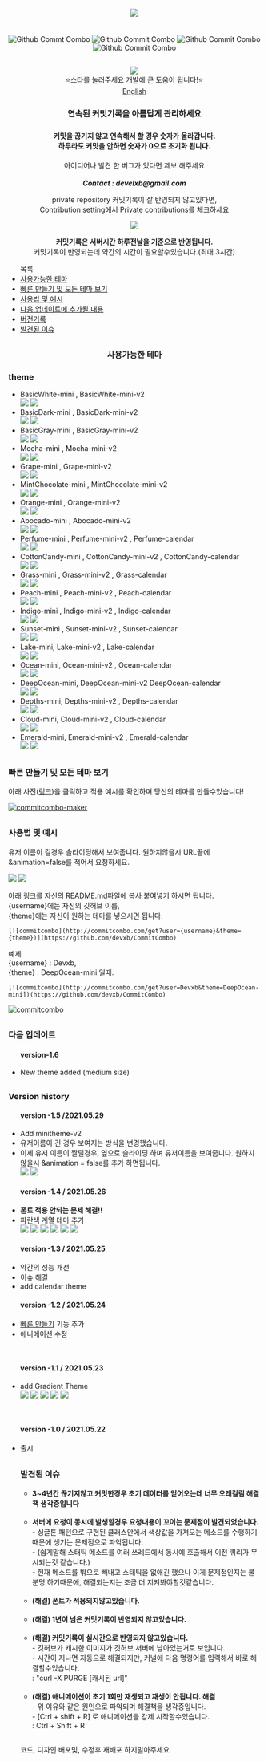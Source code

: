 


<div align = "center">
  <br>
  <a href="https://github.com/devxb/CommitCombo"><img src = "http://commitcombo.com/logo" align="center"/></a> <br><br><br>
  <img src = "http://commitcombo.com/get?user=Devxb&theme=Lake-mini" align="center" alt="Github Commt Combo"/>
  <img src = "http://commitcombo.com/get?user=Devxb&theme=DeepOcean-mini" align="center" alt="Github Commit Combo"/>
  <img src = "http://commitcombo.com/get?user=Devxb&theme=Sunset-mini" align="center" alt="Github Commit Combo"/>
  <img src = "http://commitcombo.com/get?user=Devxb&theme=Cloud-mini" align="center" alt="Github Commit Combo"/><br>
  <h2></h2>
<a href="https://hits.seeyoufarm.com"><img src="https://hits.seeyoufarm.com/api/count/incr/badge.svg?url=https%3A%2F%2Fgithub.com%2Fdevxb%2FCommitCombo&count_bg=%23212121&title_bg=%231488CC&icon=&icon_color=%231488CC&title=visitor&edge_flat=false"/></a>
</div>
<div align = "center">  ⭐스타를 눌러주세요 개발에 큰 도움이 됩니다!⭐️</div>
<div align="center"><a href="./ENG.md"> English </a></div>
<div align = "center"> 
<h3>연속된 커밋기록을 아름답게 관리하세요<h3> <h4> 커밋을 끊기지 않고 연속해서 할 경우 숫자가 올라갑니다. <br>하루라도 커밋을 안하면 숫자가 0으로 초기화 됩니다.</h4>
<p> 아이디어나 발견 한 버그가 있다면 제보 해주세요<br><br>
<b><i>Contact : develxb@gmail.com</i></b></p>



<p align = "center">
private repository 커밋기록이 잘 반영되지 않고있다면, <br>
Contribution setting에서 Private contributions를 체크하세요
</p>
<div align = "center"> 
    <img src = "http://commitcombo.com/serverClock"/>
    <br/>
    <p>
        <b>커밋기록은 서버시간 하루전날을 기준으로 반영됩니다.</b> <br>
        커밋기록이 반영되는데 약간의 시간이 필요할수있습니다.(최대 3시간)
    </p>
</div>

</div>

<div>
<ul>
목록
<li>
	<a href = "#availableTheme"> 사용가능한 테마</a>
</li>
<li>
	<a href = "#maker"> 빠른 만들기 및 모든 테마 보기</a>
</li>
<li>
	<a href = "#manual"> 사용법 및 예시</a>
</li>
<li>
	<a href = "#nextUpdate"> 다음 업데이트에 추가될 내용</a>
</li>
<li>
	<a href = "#history"> 버전기록</a>
</li>
<li>
	<a href = "#issue"> 발견된 이슈 </a>
</li>
</ul>
</div>
<h2></h2>
<div align = "center">
<h3> <a name = "availableTheme"></a>사용가능한 테마</h3>
</div>

<h3>theme</h3> 
<ul>
<li>
BasicWhite-mini , BasicWhite-mini-v2 <br>
<img src = "https://user-images.githubusercontent.com/62425964/120058745-1aa46a00-c088-11eb-98eb-bb9dd20241a2.png"/> <img src = "https://user-images.githubusercontent.com/62425964/120058746-1aa46a00-c088-11eb-95ca-2782984a0a2c.png"/>
</li>
<li>
BasicDark-mini , BasicDark-mini-v2 <br>
<img src = "https://user-images.githubusercontent.com/62425964/120058741-19733d00-c088-11eb-9ebe-754ab3cec85f.png"/> <img src = "https://user-images.githubusercontent.com/62425964/120058742-19733d00-c088-11eb-8cd2-723bf5faafe4.png"/>
</li>
<li>
BasicGray-mini , BasicGray-mini-v2 <br>
<img src = "https://user-images.githubusercontent.com/62425964/120058743-1a0bd380-c088-11eb-82cd-b0e474f4d5ef.png"/> <img src = "https://user-images.githubusercontent.com/62425964/120058744-1a0bd380-c088-11eb-9860-e2e909464ae0.png"/>
</li>
<li>
Mocha-mini , Mocha-mini-v2 <br>
<img src = "https://user-images.githubusercontent.com/62425964/120058772-2132e180-c088-11eb-95d8-f5907bfaa8d4.png"/> <img src = "https://user-images.githubusercontent.com/62425964/120058773-2132e180-c088-11eb-84db-82b060014521.png"/>
</li>
<li>
Grape-mini , Grape-mini-v2 <br>
<img src = "https://user-images.githubusercontent.com/62425964/120058760-1d9f5a80-c088-11eb-92c2-bb6ae3168738.png"/> <img src = "https://user-images.githubusercontent.com/62425964/120058761-1e37f100-c088-11eb-9b97-c759712fc9e7.png"/>
</li>
<li>
MintChocolate-mini , MintChocolate-mini-v2 <br>
<img src = "https://user-images.githubusercontent.com/62425964/120058974-673c7500-c089-11eb-98fd-08a1c66deeba.png"/> <img src = "https://user-images.githubusercontent.com/62425964/120058963-4c6a0080-c089-11eb-9730-cb9fdbedde30.png"/>
</li>
<li>
Orange-mini , Orange-mini-v2 <br>
<img src = "https://user-images.githubusercontent.com/62425964/120058778-22fca500-c088-11eb-9a8f-d683fff8b809.png"/> <img src = "https://user-images.githubusercontent.com/62425964/120058779-22fca500-c088-11eb-90f2-238e6ad3f9fb.png"/>
</li>
<li>
Abocado-mini , Abocado-mini-v2 <br>
<img src = "https://user-images.githubusercontent.com/62425964/120058738-18421000-c088-11eb-96b8-02312fc86b1b.png"/> <img src = "https://user-images.githubusercontent.com/62425964/120058740-18daa680-c088-11eb-8ac6-120853dbc4c6.png"/>
</li>
<li>
Perfume-mini , Perfume-mini-v2 , Perfume-calendar <br>
<img src = "https://user-images.githubusercontent.com/62425964/120058782-242dd200-c088-11eb-90c5-e389092dd26a.png"/> <img src = "https://user-images.githubusercontent.com/62425964/120058783-242dd200-c088-11eb-97ae-fd595834560f.png"/>
</li>
<li>
CottonCandy-mini , CottonCandy-mini-v2 , CottonCandy-calendar <br>
<img src = "https://user-images.githubusercontent.com/62425964/120058750-1bd59700-c088-11eb-9155-a19d8b738bc9.png"/> <img src = "https://user-images.githubusercontent.com/62425964/120058751-1bd59700-c088-11eb-9dd7-1edc732fe6e3.png"/>
</li>
<li>
Grass-mini , Grass-mini-v2 , Grass-calendar <br>
<img src = "https://user-images.githubusercontent.com/62425964/120058762-1e37f100-c088-11eb-87bc-db836561e465.png"/> <img src = "https://user-images.githubusercontent.com/62425964/120058763-1ed08780-c088-11eb-9f9f-7e4aeaffe8a0.png"/>
</li>
<li>
Peach-mini , Peach-mini-v2 , Peach-calendar <br>
<img src = "https://user-images.githubusercontent.com/62425964/120058780-23953b80-c088-11eb-82df-7231cc8ea1f6.png"/> <img src = "https://user-images.githubusercontent.com/62425964/120058781-23953b80-c088-11eb-90cd-5867474c0c1f.png"/>
</li>
<li>
Indigo-mini , Indigo-mini-v2 , Indigo-calendar <br>
<img src = "https://user-images.githubusercontent.com/62425964/120058765-1f691e00-c088-11eb-9dac-5da0e3e1aece.png"/> <img src = "https://user-images.githubusercontent.com/62425964/120058767-1f691e00-c088-11eb-89ad-f7b0a65070d9.png"/>
</li>
<li>
Sunset-mini , Sunset-mini-v2 , Sunset-calendar <br>
<img src = "https://user-images.githubusercontent.com/62425964/120058768-2001b480-c088-11eb-8b35-ec77af497057.png"/> <img src = "https://user-images.githubusercontent.com/62425964/120058769-2001b480-c088-11eb-9559-138d8831f9b7.png"/>
</li>
<li>
Lake-mini, Lake-mini-v2 , Lake-calendar <br>
<img src = "https://user-images.githubusercontent.com/62425964/120058774-21cb7800-c088-11eb-9928-b7b9df6a9006.png"/> <img src = "https://user-images.githubusercontent.com/62425964/120058775-21cb7800-c088-11eb-8c57-b47bacb06a9b.png"/>
</li>
<li>
Ocean-mini, Ocean-mini-v2 , Ocean-calendar <br>
<img src = "https://user-images.githubusercontent.com/62425964/120058776-22640e80-c088-11eb-9288-5cbd0f126051.png"/> <img src = "https://user-images.githubusercontent.com/62425964/120058777-22640e80-c088-11eb-9d4a-f5cbae3ee19a.png"/>
</li>
<li>
DeepOcean-mini, DeepOcean-mini-v2 DeepOcean-calendar <br>
<img src = "https://user-images.githubusercontent.com/62425964/120058752-1c6e2d80-c088-11eb-9454-e04afabf24b4.png"/> <img src = "https://user-images.githubusercontent.com/62425964/120058753-1c6e2d80-c088-11eb-9168-3ff041cbbac9.png"/>
</li>
<li>
Depths-mini, Depths-mini-v2 , Depths-calendar <br>
<img src = "https://user-images.githubusercontent.com/62425964/120058754-1c6e2d80-c088-11eb-8cc9-303e89d17143.png"/> <img src = "https://user-images.githubusercontent.com/62425964/120058755-1d06c400-c088-11eb-9429-86f07f59f77c.png"/>
</li>
<li>
Cloud-mini, Cloud-mini-v2 , Cloud-calendar <br>
<img src = "https://user-images.githubusercontent.com/62425964/120058747-1b3d0080-c088-11eb-983d-5d0872aa364b.png"/> <img src = "https://user-images.githubusercontent.com/62425964/120058749-1b3d0080-c088-11eb-9a0c-61a7e416db2a.png"/>
</li>
<li>
Emerald-mini, Emerald-mini-v2 , Emerald-calendar <br>
<img src = "https://user-images.githubusercontent.com/62425964/120058757-1d06c400-c088-11eb-9f58-8ae8658cbee7.png"/> <img src = "https://user-images.githubusercontent.com/62425964/120058759-1d9f5a80-c088-11eb-9249-3cbc1c12314a.png"/>
</li>
</ul>
<h2></h2>
<h3> <a name = "maker"> </a> 빠른 만들기 및 모든 테마 보기</h3>
아래 사진(<a href = "http://commitcombo.com/maker">링크</a>)을 클릭하고 적용 예시를 확인하며 당신의 테마를 만들수있습니다!

[![commitcombo-maker](https://user-images.githubusercontent.com/62425964/119252836-4d161900-bbe9-11eb-8e30-7984ef18337d.jpeg)](http://commitcombo.com/maker)


<h2></h2>
<h3> <a name = "manual"></a>사용법 및 예시</h3>
<p>
유저 이름이 길경우 슬라이딩해서 보여줍니다. 원하지않을시 URL끝에 &animation=false를 적어서 요청하세요.
</p>
<img src = "http://commitcombo.com/get?user=ABCDEFGHIJKLMNOP&theme=MintChocolate-mini"/> <img src = "http://commitcombo.com/get?user=ABCDEFGHIJKLMNOP&theme=MintChocolate-mini-v2"/> 
<br>
<p>
아래 링크를 자신의 README.md파일에 복사 붙여넣기 하시면 됩니다. <br> 
{username}에는 자신의 깃허브 이름, <br>
{theme}에는 자신이 원하는 테마를 넣으시면 됩니다.
</p>
	
	[![commitcombo](http://commitcombo.com/get?user={username}&theme={theme})](https://github.com/devxb/CommitCombo)

<p> 예제 <br>
{username} : Devxb, <br>
{theme} : DeepOcean-mini 일때.
</p>
	
	[![commitcombo](http://commitcombo.com/get?user=Devxb&theme=DeepOcean-mini])(https://github.com/devxb/CommitCombo)

[![commitcombo](http://commitcombo.com/get?user=Devxb&theme=DeepOcean-mini)](https://github.com/devxb/CommitCombo)

<h2></h2>
<a name = "nextUpdate"></a>
<h3>다음 업데이트</h3>
<ul> 
<h4>version-1.6</h4>
	<li>
	New theme added (medium size)
	</li>
</ul>

<h2></h2>
<a name = "history"></a>
<h3> Version history </h3>

<ul>
<h4> version -1.5 /2021.05.29</h4>
<li>
 Add minitheme-v2
</li>
<li>
 유저이름이 긴 경우 보여지는 방식을 변경했습니다.
</li>
<li>
 이제 유저 이름이 짤릴경우, 옆으로 슬라이딩 하며 유저이름을 보여줍니다. 원하지않을시 &animation = false를 추가 하면됩니다.<br>
 <img src = "http://commitcombo.com/get?user=ABCDEFGHIJKLMNOP&theme=MintChocolate-mini"/> <img src = "http://commitcombo.com/get?user=ABCDEFGHIJKLMNOP&theme=MintChocolate-mini-v2"/>
</li>
</ul>

<ul>
<h4> version -1.4 / 2021.05.26</h4>
<li>
  <b>폰트 적용 안되는 문제 해결!!</b>
</li>
<li>
  파란색 계열 테마 추가 <br> <img src = "http://commitcombo.com/get?user=Devxb&theme=Lake-mini"/> <img src = "http://commitcombo.com/get?user=Devxb&theme=Ocean-mini"/> <img src = "http://commitcombo.com/get?user=Devxb&theme=DeepOcean-mini"/> <img src = "http://commitcombo.com/get?user=Devxb&theme=Depths-mini"/> <img src = "http://commitcombo.com/get?user=Devxb&theme=Cloud-mini"/> <img src = "http://commitcombo.com/get?user=Devxb&theme=Emerald-mini"/> 
</li>
</ul>

<ul>
<h4> version -1.3 / 2021.05.25 </h4>
<li>
	약간의 성능 개선
</li>
<li>
	이슈 해결
</li>
<li>
	add calendar theme
</li>
</ul>

<ul>
<h4> version -1.2 / 2021.05.24</h4>
	<li> <a href = "http://commitcombo.com/maker">빠른 만들기</a> 기능 추가</li>
	<li> 애니메이션 수정 </li>
</ul>

<br>

<ul>
<h4>version -1.1 / 2021.05.23</h4>
	<li> add Gradient Theme <br> <img src = "http://commitcombo.com/get?user=Devxb&theme=Peach-mini"/> <img src = "http://commitcombo.com/get?user=Devxb&theme=CottonCandy-mini"/> <img src = "http://commitcombo.com/get?user=Devxb&theme=Grass-mini"/> <img src = "http://commitcombo.com/get?user=Devxb&theme=Perfume-mini"/> <img src = "http://commitcombo.com/get?user=Devxb&theme=Indigo-mini"/>
	</li>
</ul>

<br>

<ul> 
<h4>version -1.0 / 2021.05.22</h4>
	<li> 출시 </li>

<h2></h2>
<a name = "issue"></a>
<h3> 발견된 이슈 </h3>

<ul>
<li>
<b> 3~4년간 끊기지않고 커밋한경우 초기 데이터를 얻어오는데 너무 오래걸림 해결책 생각중입니다 </b>
</li>
<br>
<li>
<b> 서버에 요청이 동시에 발생할경우 요청내용이 꼬이는 문제점이 발견되었습니다.</b>
<br> - 싱글톤 패턴으로 구현된 클래스안에서 색상값을 가져오는 메소드를 수행하기때문에 생기는 문제점으로 파악됩니다.
<br> - (쉽게말해 스태틱 메소드를 여러 쓰레드에서 동시에 호출해서 이전 쿼리가 무시되는것 같습니다.)
<br> - 현재 메소드를 밖으로 빼내고 스태틱을 없애긴 했으나 이게 문제점인지는 불분명 하기때문에, 해결되는지는 조금 더 지켜봐야할것같습니다.
</li>
<br>
<li>
<b> (해결) 폰트가 적용되지않고있습니다. </b>
</li>
<br>
<li>
<b> (해결) 1년이 넘은 커밋기록이 반영되지 않고있습니다. </b>
</li>
<br>
<li>
<b> (해결) 커밋기록이 실시간으로 반영되지 않고있습니다. </b>
<br> - 깃허브가 캐시한 이미지가 깃허브 서버에 남아있는거로 보입니다. 
<br> - 시간이 지나면 자동으로 해결되지만, 커널에 다음 명령어를 입력해서 바로 해결할수있습니다.   <br> : "curl -X PURGE [캐시된 url]"
</li>
<br>
<li>
<b> (해결) 애니메이션이 초기 1회만 재생되고 재생이 안됩니다. 해결 </b>
<br> - 위 이유와 같은 원인으로 파악되며 해결책을 생각중입니다.
<br> - [Ctrl + shift + R] 로 애니메이션을 강제 시작할수있습니다.
<br> : Ctrl + Shift + R
</li>
</ul>

<h2></h2>

<p>코드, 디자인 배포및, 수정후 재배포 하지말아주세요.</p>

